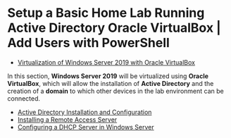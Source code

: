 # Setup a Basic Home Lab Running Active Directory Oracle VirtualBox | Add Users with PowerShell
- [Virtualization of Windows Server 2019 with Oracle VirtualBox](https://github.com/rosario7832/Virtualization-of-Windows-Server-2019-with-Oracle-VirtualBox)

In this section, **Windows Server 2019** will be virtualized using **Oracle VirtualBox**, which will allow the installation of **Active Directory** and the creation of a **domain** to which other devices in the lab environment can be connected.
  
- [Active Directory Installation and Configuration](https://github.com/rosario7832/Active-Directory-Installation-and-Configuration)  
- [Installing a Remote Access Server](https://github.com/rosario7832/Installing-a-Remote-Access-Server-in-Windows-Server)  
- [Configuring a DHCP Server in Windows Server](https://github.com/rosario7832/-Configuring-a-DHCP-Server-in-Windows-Server)  
